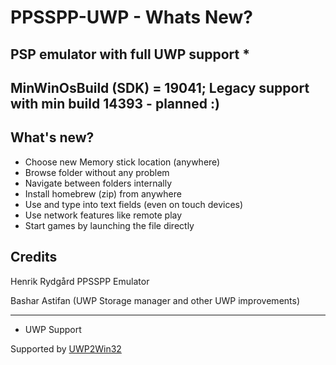 # PPSSPP-UWP - Whats New?

## PSP emulator with full UWP support * 

## MinWinOsBuild (SDK) = 19041; Legacy support with min build 14393 - planned :)



## What's new?
- Choose new Memory stick location (anywhere)
- Browse folder without any problem
- Navigate between folders internally
- Install homebrew (zip) from anywhere
- Use and type into text fields (even on touch devices)
- Use network features like remote play
- Start games by launching the file directly


## Credits
Henrik Rydgård PPSSPP Emulator

Bashar Astifan (UWP Storage manager and other UWP improvements)

-------------

* UWP Support 

Supported by [UWP2Win32](https://github.com/basharast/UWP2Win32)